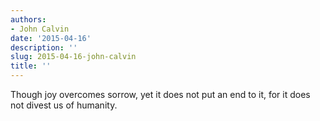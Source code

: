 ```yaml
---
authors:
- John Calvin
date: '2015-04-16'
description: ''
slug: 2015-04-16-john-calvin
title: ''
---
```

Though joy overcomes sorrow, yet it does not put an end to it, for it does not divest us of humanity.



